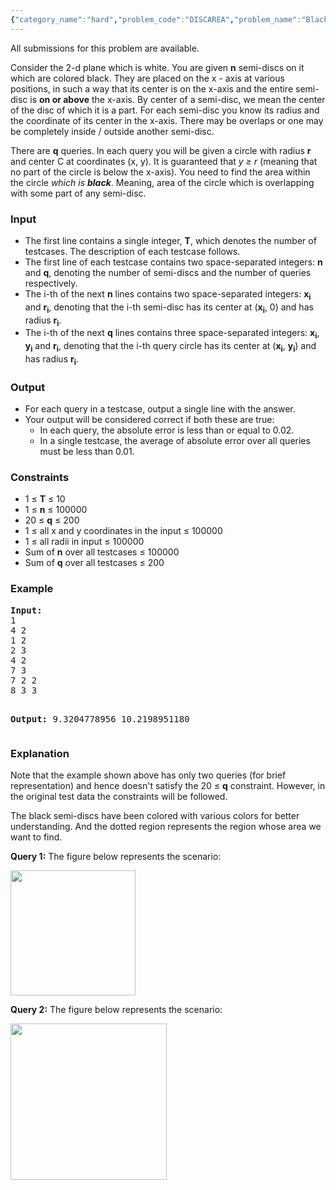 ```yaml
---
{"category_name":"hard","problem_code":"DISCAREA","problem_name":"Black Discs","languages_supported":{"0":"C","1":"CPP14","2":"JAVA","3":"PYTH","4":"PYTH 3.5","5":"PYPY","6":"CS2","7":"PAS fpc","8":"PAS gpc","9":"RUBY","10":"PHP","11":"GO","12":"NODEJS","13":"HASK","14":"rust","15":"SCALA","16":"swift","17":"D","18":"PERL","19":"FORT","20":"WSPC","21":"ADA","22":"CAML","23":"ICK","24":"BF","25":"ASM","26":"CLPS","27":"PRLG","28":"ICON","29":"SCM qobi","30":"PIKE","31":"ST","32":"NICE","33":"LUA","34":"BASH","35":"NEM","36":"LISP sbcl","37":"LISP clisp","38":"SCM guile","39":"JS","40":"ERL","41":"TCL","42":"kotlin","43":"PERL6","44":"TEXT","45":"SCM chicken","46":"CLOJ","47":"COB","48":"FS"},"max_timelimit":3,"source_sizelimit":50000,"problem_author":"triveni","problem_tester":null,"date_added":"25-11-2017","tags":{"0":"acm17kgp","1":"convex","2":"geometry","3":"hard","4":"kgp17rol","5":"monte","6":"triveni"},"editorial_url":"https://discuss.codechef.com/problems/DISCAREA","time":{"view_start_date":1515875400,"submit_start_date":1515875400,"visible_start_date":1515875400,"end_date":1735669800},"is_direct_submittable":false,"layout":"problem"}
---
```

<span class="solution-visible-txt">All submissions for this problem are available.</span><p>
Consider the 2-d plane which is white. You are given <b>n</b> semi-discs on it which are colored black. They are placed on the x - axis at various positions, in such a way that its center is on the x-axis and the entire semi-disc is <b>on or above</b> the x-axis. By center of a semi-disc, we mean the center of the disc of which it is a part. For each semi-disc you know its radius and the coordinate of its center in the x-axis. There may be overlaps or one may be completely inside / outside another semi-disc.</p>

<p>There are <b>q</b> queries. In each query you will be given a circle with radius <b>r</b> and center C at coordinates (x, y). It is guaranteed that <i> y ≥ r</i> (meaning that no part of the circle is below the x-axis). You need to find the area within the circle <i>which is <b>black</b></i>. Meaning, area of the circle which is overlapping with some part of any semi-disc. 
</p>

<h3>Input</h3>
<ul>
<li>The first line contains a single integer, <b>T</b>, which denotes the number of testcases. The description of each testcase follows.</li>
<li>The first line of each testcase contains two space-separated integers: <b>n</b> and <b>q</b>, denoting the number of semi-discs and the number of queries respectively.</li>
<li>The i-th of the next <b>n</b> lines contains two space-separated integers: <b>x<sub>i</sub></b> and <b>r<sub>i</sub></b>, denoting that the i-th semi-disc has its center at (<b>x<sub>i</sub></b>, 0) and has radius <b>r<sub>i</sub></b>.</li>

<li>The i-th of the next <b>q</b> lines contains three space-separated integers: <b>x<sub>i</sub></b>, <b>y<sub>i</sub></b> and <b>r<sub>i</sub></b>, denoting that the i-th query circle has its center at (<b>x<sub>i</sub></b>, <b>y<sub>i</sub></b>) and has radius <b>r<sub>i</sub></b>.</li>
</ul>


<h3>Output</h3>
<ul>
<li>For each query in a testcase, output a single line with the answer.</li>
<li>Your output will be considered correct if both these are true:
<ul>
<li>In each query, the absolute error is less than or equal to 0.02.</li>
<li>In a single testcase, the average of absolute error over all queries must be less than 0.01.</li>
</ul>
</ul>

<h3>Constraints</h3>
<ul>
<li>1 ≤ <b>T</b> ≤ 10</li>
<li>1 ≤ <b>n</b> ≤ 100000</li>
<li>20 ≤ <b>q</b> ≤ 200</li>
<li>1 ≤ all x and y coordinates in the input ≤ 100000</li>
<li>1 ≤ all radii in input ≤ 100000</li>
<li>Sum of <b>n</b> over all testcases ≤ 100000</li>
<li>Sum of <b>q</b> over all testcases ≤ 200</li>
</ul>

<h3>Example</h3>
<pre><b>Input:</b>
1
4 2
1 2
2 3
4 2
7 3
7 2 2
8 3 3

<b>Output:</b>
9.3204778956
10.2198951180
</pre>

<h3>Explanation</h3>
<p> Note that the example shown above has only two queries (for brief representation) and hence doesn't satisfy the 20 ≤ <b>q</b> constraint. However, in the original test data the constraints will be followed.</p>

<p>The black semi-discs have been colored with various colors for better understanding. And the dotted region represents the region whose area we want to find.</p>

<p><b>Query 1:</b> The figure below represents the scenario:</p>

<p>
<img src="https://codechef_shared.s3.amazonaws.com/download/upload/ACM17KGP/DISCAREA.1.png" height="200"/>
</p>

<p><b>Query 2:</b> The figure below represents the scenario:</p>

<p>
<img src="https://codechef_shared.s3.amazonaws.com/download/upload/ACM17KGP/DISCAREA.2.png" height="250"/>
</p>
